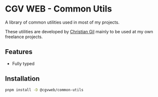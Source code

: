 # CGV WEB - Common Utils

A library of common utilities used in most of my projects.

These utilities are developed by [Christian Gil](https://cgvweb.com) mainly to be used at my own freelance projects.

## Features

- Fully typed

## Installation

```bash
pnpm install -D @cgvweb/common-utils
```
